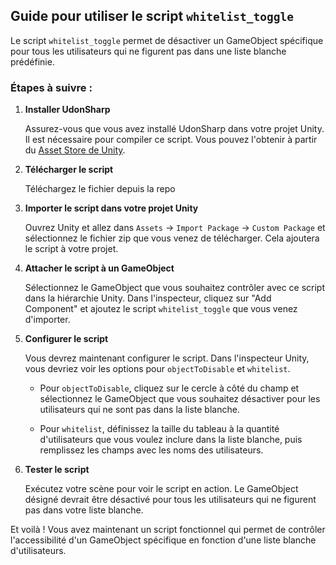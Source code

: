 ## Guide pour utiliser le script `whitelist_toggle`

Le script `whitelist_toggle` permet de désactiver un GameObject spécifique pour tous les utilisateurs qui ne figurent pas dans une liste blanche prédéfinie.

### Étapes à suivre :

1. **Installer UdonSharp**

   Assurez-vous que vous avez installé UdonSharp dans votre projet Unity. Il est nécessaire pour compiler ce script. Vous pouvez l'obtenir à partir du [Asset Store de Unity](https://assetstore.unity.com/).

2. **Télécharger le script**

   Téléchargez le fichier depuis la repo

3. **Importer le script dans votre projet Unity**

   Ouvrez Unity et allez dans `Assets` -> `Import Package` -> `Custom Package` et sélectionnez le fichier zip que vous venez de télécharger. Cela ajoutera le script à votre projet.

4. **Attacher le script à un GameObject**

   Sélectionnez le GameObject que vous souhaitez contrôler avec ce script dans la hiérarchie Unity. Dans l'inspecteur, cliquez sur "Add Component" et ajoutez le script `whitelist_toggle` que vous venez d'importer.

5. **Configurer le script**

   Vous devrez maintenant configurer le script. Dans l'inspecteur Unity, vous devriez voir les options pour `objectToDisable` et `whitelist`.

   - Pour `objectToDisable`, cliquez sur le cercle à côté du champ et sélectionnez le GameObject que vous souhaitez désactiver pour les utilisateurs qui ne sont pas dans la liste blanche.
   
   - Pour `whitelist`, définissez la taille du tableau à la quantité d'utilisateurs que vous voulez inclure dans la liste blanche, puis remplissez les champs avec les noms des utilisateurs.

6. **Tester le script**

   Exécutez votre scène pour voir le script en action. Le GameObject désigné devrait être désactivé pour tous les utilisateurs qui ne figurent pas dans votre liste blanche.

Et voilà ! Vous avez maintenant un script fonctionnel qui permet de contrôler l'accessibilité d'un GameObject spécifique en fonction d'une liste blanche d'utilisateurs.
